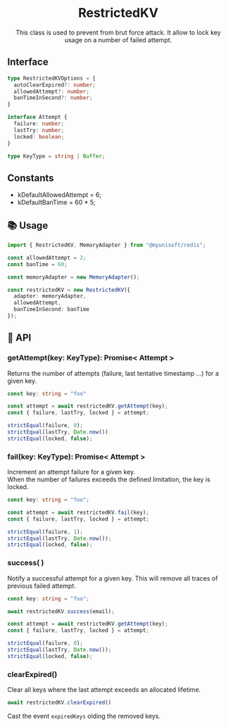 <h1 align="center">
  RestrictedKV
</h1>

<p align="center">
  This class is used to prevent from brut force attack. It allow to lock key usage on a number of failed attempt.
</p>


## Interface

```ts
type RestrictedKVOptions = {
  autoClearExpired?: number;
  allowedAttempt?: number;
  banTimeInSecond?: number;
}

interface Attempt {
  failure: number;
  lastTry: number;
  locked: boolean;
}

type KeyType = string | Buffer;
```

## Constants

- kDefaultAllowedAttempt = 6;
- kDefaultBanTime = 60 * 5;

## 📚 Usage

```ts
import { RestrictedKV, MemoryAdapter } from "@myunisoft/redis";

const allowedAttempt = 2;
const banTime = 60;

const memoryAdapter = new MemoryAdapter();

const restrictedKV = new RestrictedKV({
  adapter: memoryAdapter,
  allowedAttempt,
  banTimeInSecond: banTime
});
```

## 📜 API

### getAttempt(key: KeyType): Promise< Attempt >

Returns the number of attempts (failure, last tentative timestamp ...) for a given key.  

```ts
const key: string = "foo"

const attempt = await restrictedKV.getAttempt(key);
const { failure, lastTry, locked } = attempt;

strictEqual(failure, 0);
strictEqual(lastTry, Date.now())
strictEqual(locked, false);
```

### fail(key: KeyType): Promise< Attempt >

Increment an attempt failure for a given key.  
When the number of failures exceeds the defined limitation, the key is locked.  

```ts
const key: string = "foo";

const attempt = await restrictedKV.fail(key);
const { failure, lastTry, locked } = attempt;

strictEqual(failure, 1);
strictEqual(lastTry, Date.now());
strictEqual(locked, false);
```
### success( )

Notify a successful attempt for a given key. This will remove all traces of previous failed attempt.

```ts
const key: string = "foo";

await restrictedKV.success(email);

const attempt = await restrictedKV.getAttempt(key);
const { failure, lastTry, locked } = attempt;

strictEqual(failure, 0);
strictEqual(lastTry, Date.now());
strictEqual(locked, false);
```

### clearExpired()

Clear all keys where the last attempt exceeds an allocated lifetime.

```ts
await restrictedKV.clearExpired()
```

Cast the event `expiredKeys` olding the removed keys.

